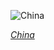 
![China](https://www.gstatic.com/prettyearth/assets/full/6607.jpg)

*[China](https://www.google.com/maps/@36.440956,82.537938,17z/data=!3m1!1e3)*
